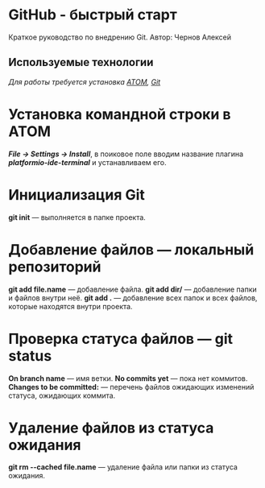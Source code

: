 # GitHub - быстрый старт
Краткое руководство по внедрению Git. Автор: Чернов Алексей

## Используемые технологии
_Для работы требуется установка [ATOM](https://atom.io/), [Git](https://git-scm.com/)_

# Установка командной строки в ATOM
_**File -> Settings -> Install**_, в поиковое поле вводим название плагина _**platformio-ide-terminal**_ и устанавливаем его.

# Инициализация Git
**git init** — выполняется в папке проекта.

# Добавление файлов — локальный репозиторий
**git add file.name** — добавление файла.
**git add dir/** — добавление папки и файлов внутри неё.
**git add .** — добавление всех папок и всех файлов, которые находятся внутри проекта.

# Проверка статуса файлов — git status
**On branch name** — имя ветки.
**No commits yet** — пока нет коммитов.
**Changes to be committed:** — перечень файлов ожидающих изменений статуса, ожидающих коммита.

# Удаление файлов из статуса ожидания
**git rm --cached file.name** — удаление файла или папки из статуса ожидания.
